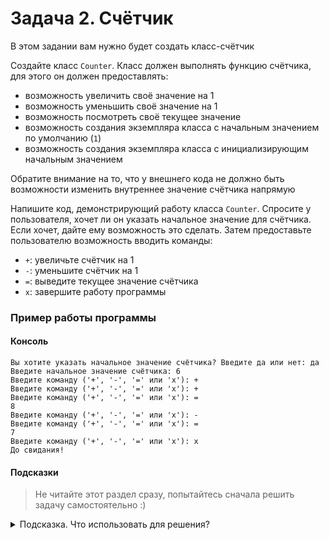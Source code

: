 # Задача 2. Счётчик
В этом задании вам нужно будет создать класс-счётчик

Создайте класс `Counter`. Класс должен выполнять функцию счётчика, для этого он должен предоставлять:
- возможность увеличить своё значение на 1
- возможность уменьшить своё значение на 1
- возможность посмотреть своё текущее значение
- возможность создания экземпляра класса с начальным значением по умолчанию (`1`)
- возможность создания экземпляра класса с инициализирующим начальным значением

Обратите внимание на то, что у внешнего кода не должно быть возможности изменить внутреннее значение счётчика напрямую

Напишите код, демонстрирующий работу класса `Counter`. Спросите у пользователя, хочет ли он указать начальное значение для счётчика. Если хочет, дайте ему возможность это сделать. Затем предоставьте пользователю возможность вводить команды:
- `+`: увеличьте счётчик на 1
- `-`: уменьшите счётчик на 1
- `=`: выведите текущее значение счётчика
- `x`: завершите работу программы

### Пример работы программы
#### Консоль
```
Вы хотите указать начальное значение счётчика? Введите да или нет: да
Введите начальное значение счётчика: 6
Введите команду ('+', '-', '=' или 'x'): +
Введите команду ('+', '-', '=' или 'x'): +
Введите команду ('+', '-', '=' или 'x'): =
8
Введите команду ('+', '-', '=' или 'x'): -
Введите команду ('+', '-', '=' или 'x'): =
7
Введите команду ('+', '-', '=' или 'x'): x
До свидания!
```

#### Подсказки

> Не читайте этот раздел сразу, попытайтесь сначала решить задачу самостоятельно :)

<details>

<summary>Подсказка. Что использовать для решения?</summary>

Для хранения внутреннего значения счётчика вам понадобится поле

Для того, чтобы нельзя было изменить значение счётчика напрямую, ваше поле должно быть приватным

Для уменьшения, увеличения и получения значения счётчика вам нужно создать соответствующие публичные методы

Для инициализации счётчика создайте конструкторы - без параметров и с параметром

Для вывода на консоль используйте `std::cout`

Для ввода с консоли используйте `std::cin`

</details>